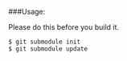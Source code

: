 ###Usage:

Please do this before you build it.

    $ git submodule init
    $ git submodule update
